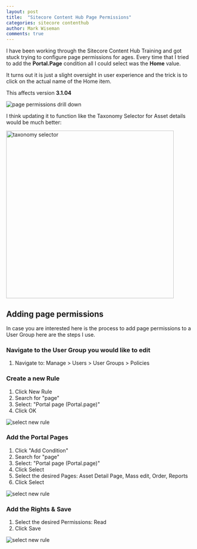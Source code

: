 ```yaml
---
layout: post
title:  "Sitecore Content Hub Page Permissions"
categories: sitecore contenthub
author: Mark Wiseman
comments: true
---
```


I have been working through the Sitecore Content Hub Training and got stuck trying to configure page permissions for ages. Every time that I tried to add the **Portal.Page** condition all I could select was the **Home** value. 

It turns out it is just a slight oversight in user experience and the trick is to click on the actual name of the Home item.

This affects version **3.1.04**

<img alt="page permissions drill down" src="{{ site.url }}/assets/img/2020-05-20/page-drill-down.gif" />

I think updating it to function like the Taxonomy Selector for Asset details would be much better:

<img alt="taxonomy selector" src="{{ site.url }}/assets/img/2020-05-20/taxonomy-selector.gif" width="450px" />

## Adding page permissions
In case you are interested here is the process to add page permissions to a User Group here are the steps I use.

### Navigate to the User Group you would like to edit
1. Navigate to: Manage > Users > User Groups > Policies

### Create a new Rule
1. Click New Rule
1. Search for "page"
1. Select: "Portal page (Portal.page)"
1. Click OK

<img alt="select new rule" src="{{ site.url }}/assets/img/2020-05-20/01-new-rule.gif" />

### Add the Portal Pages
1. Click "Add Condition"
1. Search for "page"
1. Select: "Portal page (Portal.page)"
2. Click Select
3. Select the desired Pages: Asset Detail Page, Mass edit, Order, Reports
4. Click Select

<img alt="select new rule" src="{{ site.url }}/assets/img/2020-05-20/02-add-portal-page.gif" />

### Add the Rights & Save
1. Select the desired Permissions: Read
1. Click Save

<img alt="select new rule" src="{{ site.url }}/assets/img/2020-05-20/03-add-permission.gif" />
